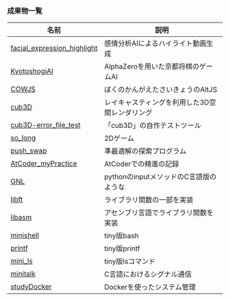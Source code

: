 ### 成果物一覧

| 名前 | 説明 |
| ---- | ---- |
| [facial_expression_highlight](https://github.com/king-of-hackathon/facial_expression_highlight) | 感情分析AIによるハイライト動画生成 |
| [KyotoshogiAI](https://github.com/RIshimoto/KyotoshogiAI) | AlphaZeroを用いた京都将棋のゲームAI |
| [COWJS](https://github.com/RIshimoto/COWJS) | ぼくのかんがえたさいきょうのAltJS |
| [cub3D](https://github.com/RIshimoto/cub3D) | レイキャスティングを利用した3D空間レンダリング |
| [cub3D-error_file_test](https://github.com/RIshimoto/cub3D-error_file_test) | 「cub3D」の自作テストツール |
| [so_long](https://github.com/RIshimoto/so_long) | 2Dゲーム |
| [push_swap](https://github.com/RIshimoto/push_swap) | 準最適解の探索プログラム |
| [AtCoder_myPractice](https://github.com/RIshimoto/AtCoder_myPractice) | AtCoderでの精進の記録 |
| [GNL](https://github.com/RIshimoto/GNL) | pythonのinputメソッドのC言語版のような |
| [libft](https://github.com/RIshimoto/libft) | ライブラリ関数の一部を実装 |
| [libasm](https://github.com/RIshimoto/libasm) | アセンブリ言語でライブラリ関数を実装 |
| [minishell](https://github.com/RIshimoto/minishell) |  tiny版bash | 
| [printf](https://github.com/RIshimoto/printf) | tiny版printf |
| [mini_ls](https://github.com/RIshimoto/mini_ls) | tiny版lsコマンド |
| [minitalk](https://github.com/RIshimoto/minitalk) | C言語におけるシグナル通信 |
| [studyDocker](https://github.com/RIshimoto/StudyDocker) | Dockerを使ったシステム管理 |
